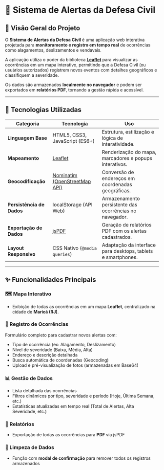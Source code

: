 # 🚨 Sistema de Alertas da Defesa Civil

## 📍 Visão Geral do Projeto
O **Sistema de Alertas da Defesa Civil** é uma aplicação web interativa projetada para **monitoramento e registro em tempo real** de ocorrências como alagamentos, deslizamentos e vendavais.

A aplicação utiliza o poder da biblioteca **[Leaflet](https://leafletjs.com/)** para visualizar as ocorrências em um mapa interativo, permitindo que a Defesa Civil (ou usuários autorizados) registrem novos eventos com detalhes geográficos e classifiquem a severidade.

Os dados são armazenados **localmente no navegador** e podem ser exportados em **relatórios PDF**, tornando a gestão rápida e acessível.

---

## 🚀 Tecnologias Utilizadas

| Categoria | Tecnologia | Uso |
|------------|-------------|-----|
| **Linguagem Base** | HTML5, CSS3, JavaScript (ES6+) | Estrutura, estilização e lógica de interatividade. |
| **Mapeamento** | [Leaflet](https://leafletjs.com/) | Renderização do mapa, marcadores e popups interativos. |
| **Geocodificação** | [Nominatim (OpenStreetMap API)](https://nominatim.openstreetmap.org/) | Conversão de endereços em coordenadas geográficas. |
| **Persistência de Dados** | localStorage (API Web) | Armazenamento persistente das ocorrências no navegador. |
| **Exportação de Dados** | [jsPDF](https://github.com/parallax/jsPDF) | Geração de relatórios PDF com os alertas cadastrados. |
| **Layout Responsivo** | CSS Nativo (`@media queries`) | Adaptação da interface para desktops, tablets e smartphones. |

---

## ✨ Funcionalidades Principais

### 🗺️ Mapa Interativo
- Exibição de todas as ocorrências em um mapa **Leaflet**, centralizado na cidade de **Maricá (RJ)**.  

### 📝 Registro de Ocorrências
Formulário completo para cadastrar novos alertas com:
- Tipo de ocorrência (ex: Alagamento, Deslizamento)
- Nível de severidade (Baixa, Média, Alta)
- Endereço e descrição detalhada
- Busca automática de coordenadas (Geocoding)
- Upload e pré-visualização de fotos (armazenadas em Base64)

### 📊 Gestão de Dados
- Lista detalhada das ocorrências  
- Filtros dinâmicos por tipo, severidade e período (Hoje, Última Semana, etc.)  
- Estatísticas atualizadas em tempo real (Total de Alertas, Alta Severidade, etc.)

### 📄 Relatórios
- Exportação de todas as ocorrências para **PDF** via jsPDF  

### 🧹 Limpeza de Dados
- Função com **modal de confirmação** para remover todos os registros armazenados


